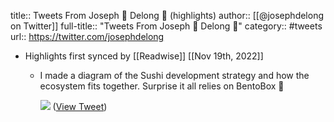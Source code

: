 title:: Tweets From Joseph 🤝 Delong 🔱 (highlights)
author:: [[@josephdelong on Twitter]]
full-title:: "Tweets From Joseph 🤝 Delong 🔱"
category:: #tweets
url:: https://twitter.com/josephdelong

- Highlights first synced by [[Readwise]] [[Nov 19th, 2022]]
	- I made a diagram of the Sushi development strategy and how the ecosystem fits together. Surprise it all relies on BentoBox 🍣 
	  
	  ![](https://pbs.twimg.com/media/FAN4zo8VIAQjPzX.png) ([View Tweet](https://twitter.com/josephdelong/status/1442129390427639808))